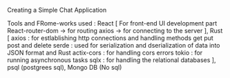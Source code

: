Creating a Simple Chat Application

Tools and FRome-works used :
    React [ For front-end UI development part
        React-router-dom -> for routing
        axios -> for connecting to the server
    ],
    Rust [
        axios : for estlablishing http connections and handling methods get put post and delete
        serde : used for serialization and dserialization of data into JSON format and Rust
        actix-cors : for handling cors errors
        tokio : for running asynchronous tasks
        sqlx : for handling the relational databases
    ],
    psql (postgrees sql),
    Mongo DB (No sql)